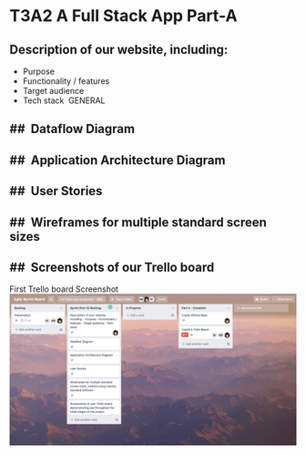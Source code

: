 # T3A2 A Full Stack App Part-A

## Description of our website, including:
- Purpose
- Functionality / features
- Target audience
- Tech stack  GENERAL

##  Dataflow Diagram  
-

##  Application Architecture Diagram  
-

##  User Stories  
-

##  Wireframes for multiple standard screen sizes
-

##  Screenshots of our Trello board 
-


First Trello board Screenshot
![Trello Screenshot](/docs/Trello-SS-2020-07-04.png)
